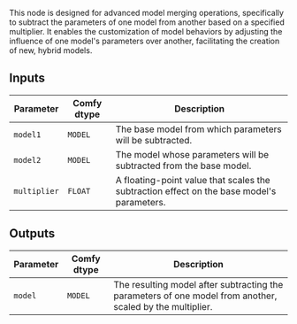 
This node is designed for advanced model merging operations, specifically to subtract the parameters of one model from another based on a specified multiplier. It enables the customization of model behaviors by adjusting the influence of one model's parameters over another, facilitating the creation of new, hybrid models.

## Inputs

| Parameter     | Comfy dtype | Description |
|---------------|--------------|-------------|
| `model1`      | `MODEL`     | The base model from which parameters will be subtracted. |
| `model2`      | `MODEL`     | The model whose parameters will be subtracted from the base model. |
| `multiplier`  | `FLOAT`     | A floating-point value that scales the subtraction effect on the base model's parameters. |

## Outputs

| Parameter | Comfy dtype | Description |
|-----------|-------------|-------------|
| `model`   | `MODEL`     | The resulting model after subtracting the parameters of one model from another, scaled by the multiplier. |
